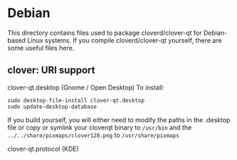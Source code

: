 
Debian
====================
This directory contains files used to package cloverd/clover-qt
for Debian-based Linux systems. If you compile cloverd/clover-qt yourself, there are some useful files here.

## clover: URI support ##


clover-qt.desktop  (Gnome / Open Desktop)
To install:

	sudo desktop-file-install clover-qt.desktop
	sudo update-desktop-database

If you build yourself, you will either need to modify the paths in
the .desktop file or copy or symlink your cloverqt binary to `/usr/bin`
and the `../../share/pixmaps/clover128.png` to `/usr/share/pixmaps`

clover-qt.protocol (KDE)

